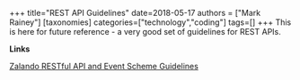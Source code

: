 +++
title="REST API Guidelines"
date=2018-05-17
authors = ["Mark Rainey"]
[taxonomies]
categories=["technology","coding"]
tags=[]
+++
This is here for future reference - a very good set of guidelines for REST APIs.
<!-- more -->

__Links__

[Zalando RESTful API and Event Scheme Guidelines](https://opensource.zalando.com/restful-api-guidelines/#_zalando_restful_api_and_event_scheme_guidelines)

